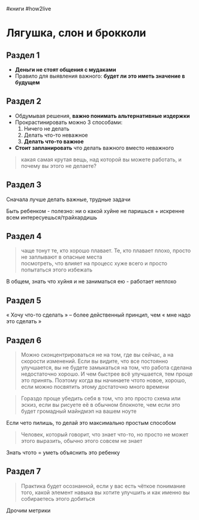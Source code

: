 #книги #how2live

# Лягушка, слон и брокколи

## Раздел 1

- **Деньги не стоят общения с мудаками**
- Правило для выявления важного: **будет ли это иметь значение в будущем**

## Раздел 2

- Обдумывая решения, **важно понимать альтернативные издержки**
- Прокрастинировать можно 3 способами:
	1. Ничего не делать
	2. Делать что-то неважное
	3. **Делать что-то важное**
- **Стоит запланировать** что делать важного вместо неважного

>какая самая крутая вещь, над которой вы можете работать, и почему вы этого не делаете?  
  
## Раздел 3  
  
Сначала лучше делать важные, трудные задачи  
  
Быть ребенком - полезно: ни о какой хуйне не паришься + искренне всем интересуешься/трайхардишь  
  
## Раздел 4  
  
>чаще тонут те, кто хорошо плавает. Те, кто плавает плохо, просто не заплывают в опасные места  
>посмотреть, что влияет на процесс хуже всего и просто попытаться этого избежать  
  
В общем, знать что хуйня и не заниматься ею - работает неплохо  
  
## Раздел 5  
  
« Хочу что-то сделать » – более действенный принцип, чем « мне надо это сделать »  
  
## Раздел 6  
  
>Можно сконцентрироваться не на том, где вы сейчас, а на скорости изменений. Если вы видите, что все постоянно улучшается, вы не будете замыкаться на том, что работа сделана недостаточно хорошо. И чем быстрее всё улучшается, тем проще это принять. Поэтому когда вы начинаете чтото новое, хорошо, если можно посвятить этому достаточно много времени  
  
>Гораздо проще убедить себя в том, что это просто схема или эскиз, если вы рисуете её в обычном блокноте, чем если это будет громадный майндмэп на вашем ноуте  
  
Если чето пилишь, то делай это максимально простым способом  
  
>Человек, который говорит, что знает что-то, но просто не может этого выразить, обычно этого совсем не знает  
  
Знать чтото = уметь объяснить это ребенку  
  
## Раздел 7  
  
>Практика будет осознанной, если у вас есть чёткое понимание того, какой элемент навыка вы хотите улучшить и как именно вы собираетесь этого добиться  
  
Дрочим метрики